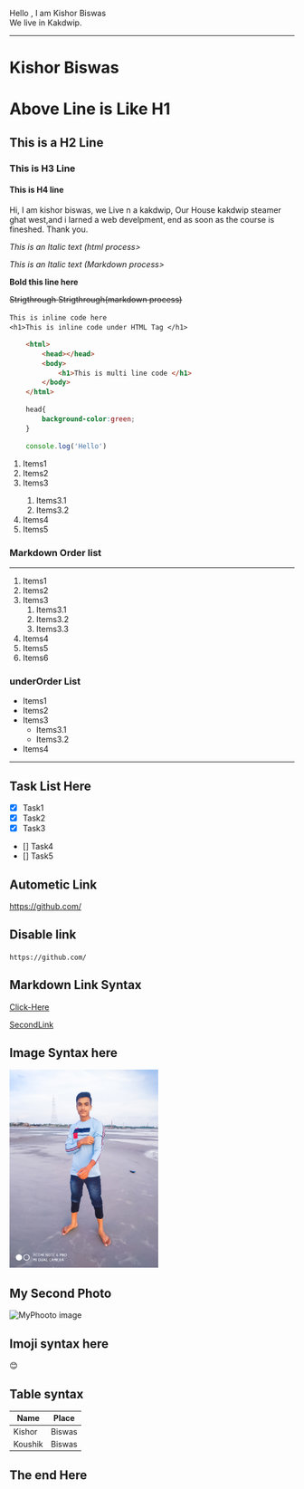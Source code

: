<!--Markwodn Tutrial -->
Hello , I am Kishor Biswas  <br/>
We live in Kakdwip.

---
# Kishor Biswas
<h1>Above Line is Like H1</h1>

## This is a H2 Line
### This is H3 Line
#### This is H4 line

<p>Hi, I am kishor biswas, we Live n a kakdwip,  Our House kakdwip steamer ghat west,and i larned a web develpment, end as soon as the course is fineshed.    
Thank you.</p>

<i>This is an Italic text (html process></i>  

_This is an Italic text (Markdown process>_  

__Bold this line here__

<del>Strigthrough </del>
~~Strigthrough(markdown process)~~  

`This is inline code here`  
`<h1>This is inline code under HTML Tag </h1>`

``` html
    <html>
        <head></head>
        <body>
            <h1>This is multi line code </h1>
        </body>
    </html>
```
```css
    head{
        background-color:green;
    }

```


``` javascript
    console.log('Hello')
```


<!-- Order List Here-->
<ol>
    <li>Items1</li>
    <li>Items2</li>
    <li>Items3</li>
        <ol>
            <li>Items3.1</li>
            <li>Items3.2</li>
        </ol>
    <li>Items4</li>
    <li>Items5</li>
</ol>


<!--Markdown list -->
### Markdown Order list
---
1. Items1
2. Items2
3. Items3
    1. Items3.1
    2. Items3.2
    3. Items3.3
4. Items4
5. Items5
6. Items6


### underOrder List
- Items1
- Items2
- Items3
    - Items3.1
    - Items3.2
- Items4

---
## Task List Here
- [x] Task1
- [x] Task2
- [x] Task3
- [] Task4
- [] Task5



## Autometic Link
https://github.com/

## Disable link
`https://github.com/`

## Markdown Link Syntax
[Click-Here](https://github.com/)

[SecondLink][myAllLink]

<!-- All Link here-->
[myAllLink]: https://github.com/




## Image Syntax here
<!-- ![Profile](./image/profile.jpg) -->
<img src="./image/profile.jpg" height="350px" title="profile image"/>  

<br/>

## My Second Photo
<img src="./image/MyPhoto.jpg" height="350px" title="MyPhooto image" />
   


## Imoji syntax here
😊

## Table syntax
| Name | Place |
| ------- | -------- |
| Kishor | Biswas |
| Koushik | Biswas |


## The end Here

  